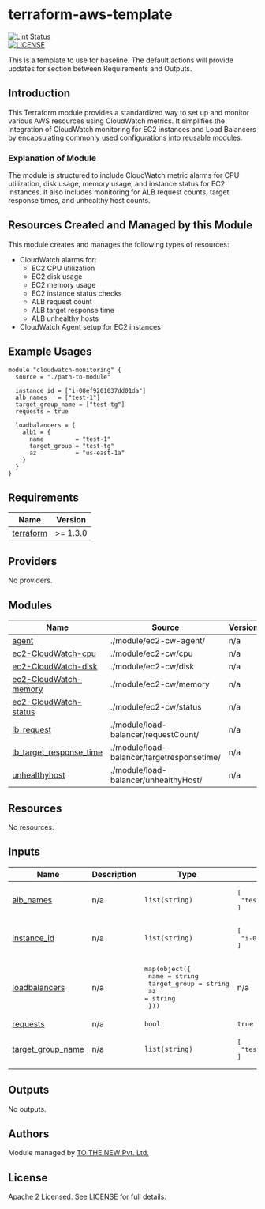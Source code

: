 # terraform-aws-template

[![Lint Status](https://github.com/tothenew/terraform-aws-template/workflows/Lint/badge.svg)](https://github.com/tothenew/terraform-aws-template/actions)  
[![LICENSE](https://img.shields.io/github/license/tothenew/terraform-aws-template)](https://github.com/tothenew/terraform-aws-template/blob/master/LICENSE)

This is a template to use for baseline. The default actions will provide updates for section between Requirements and Outputs.

## Introduction

This Terraform module provides a standardized way to set up and monitor various AWS resources using CloudWatch metrics. It simplifies the integration of CloudWatch monitoring for EC2 instances and Load Balancers by encapsulating commonly used configurations into reusable modules.

### Explanation of Module

The module is structured to include CloudWatch metric alarms for CPU utilization, disk usage, memory usage, and instance status for EC2 instances. It also includes monitoring for ALB request counts, target response times, and unhealthy host counts.

## Resources Created and Managed by this Module

This module creates and manages the following types of resources:
- CloudWatch alarms for:
  - EC2 CPU utilization
  - EC2 disk usage
  - EC2 memory usage
  - EC2 instance status checks
  - ALB request count
  - ALB target response time
  - ALB unhealthy hosts
- CloudWatch Agent setup for EC2 instances

## Example Usages

```hcl
module "cloudwatch-monitoring" {
  source = "./path-to-module"

  instance_id = ["i-08ef9201037dd01da"]
  alb_names   = ["test-1"]
  target_group_name = ["test-tg"]
  requests = true

  loadbalancers = {
    alb1 = {
      name         = "test-1"
      target_group = "test-tg"
      az           = "us-east-1a"
    }
  }
}
```

<!-- BEGIN_TF_DOCS -->

## Requirements

| Name | Version |
|------|---------|
| <a name="requirement_terraform"></a> [terraform](#requirement_terraform) | >= 1.3.0 |

## Providers

No providers.

## Modules

| Name | Source | Version |
|------|--------|---------|
| <a name="module_agent"></a> [agent](#module_agent) | ./module/ec2-cw-agent/ | n/a |
| <a name="module_ec2-CloudWatch-cpu"></a> [ec2-CloudWatch-cpu](#module_ec2-CloudWatch-cpu) | ./module/ec2-cw/cpu | n/a |
| <a name="module_ec2-CloudWatch-disk"></a> [ec2-CloudWatch-disk](#module_ec2-CloudWatch-disk) | ./module/ec2-cw/disk | n/a |
| <a name="module_ec2-CloudWatch-memory"></a> [ec2-CloudWatch-memory](#module_ec2-CloudWatch-memory) | ./module/ec2-cw/memory | n/a |
| <a name="module_ec2-CloudWatch-status"></a> [ec2-CloudWatch-status](#module_ec2-CloudWatch-status) | ./module/ec2-cw/status | n/a |
| <a name="module_lb_request"></a> [lb_request](#module_lb_request) | ./module/load-balancer/requestCount/ | n/a |
| <a name="module_lb_target_response_time"></a> [lb_target_response_time](#module_lb_target_response_time) | ./module/load-balancer/targetresponsetime/ | n/a |
| <a name="module_unhealthyhost"></a> [unhealthyhost](#module_unhealthyhost) | ./module/load-balancer/unhealthyHost/ | n/a |

## Resources

No resources.

## Inputs

| Name | Description | Type | Default | Required |
|------|-------------|------|---------|:--------:|
| <a name="input_alb_names"></a> [alb_names](#input_alb_names) | n/a | `list(string)` | <pre>[<br>  "test-1"<br>]</pre> | no |
| <a name="input_instance_id"></a> [instance_id](#input_instance_id) | n/a | `list(string)` | <pre>[<br>  "i-08ef9201037dd01da"<br>]</pre> | no |
| <a name="input_loadbalancers"></a> [loadbalancers](#input_loadbalancers) | n/a | <pre>map(object({<br>    name         = string<br>    target_group = string<br>    az           = string<br>  }))</pre> | n/a | yes |
| <a name="input_requests"></a> [requests](#input_requests) | n/a | `bool` | `true` | no |
| <a name="input_target_group_name"></a> [target_group_name](#input_target_group_name) | n/a | `list(string)` | <pre>[<br>  "test-tg"<br>]</pre> | no |

## Outputs

No outputs.

<!-- END_TF_DOCS -->

## Authors

Module managed by [TO THE NEW Pvt. Ltd.](https://github.com/tothenew)

## License

Apache 2 Licensed. See [LICENSE](https://github.com/tothenew/terraform-aws-template/blob/main/LICENSE) for full details.
